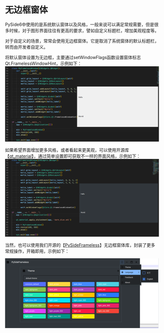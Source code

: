 # 无边框窗体

PySide6中使用的是系统默认窗体以及风格，一般来说可以满足常规需要，但是很多时候，对于图形界面往往有更高的要求，譬如自定义标题栏，增加美观程度等。

对于自定义的场景，常常会使用无边框窗体。它是取消了系统窗体的默认标题栏，转而由开发者自定义。

将默认窗体设置为无边框，主要通过setWindowFlags函数设置窗体标志Qt.FramelessWindowHint，示例如下：
![1685604573334](image/Chapter4/1685604573334.png)

如果希望界面增加更多风格，或者看起来更美观，可以使用开源库【[qt_material](https://github.com/UN-GCPDS/qt-material)】，通过简单设置即可获取不一样的界面风格，示例如下：
![1685604976846](image/Chapter4/1685604976846.png)

当然，也可以使用我们开源的【[PySideFrameless](https://github.com/iounce/PySideFrameless)】无边框窗体库，封装了更多常规操作，开箱即用，示例如下：

![1685605338756](image/Chapter4/1685605338756.png)